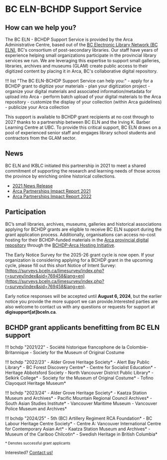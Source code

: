 # BC ELN-BCHDP Support Service

## How can we help you?
The BC ELN - BCHDP Support Service is provided by the Arca Administrative Centre, based out of the [BC Electronic Library Network (BC ELN)](https://bceln.ca/), BC's consortium of post-secondary libraries. Our staff have years of experience helping small organizations participate in the provincial library services we run. We are leveraging this expertise to support small galleries, libraries, archives and museums (GLAM) create public access to their digitized content by placing it in Arca, BC's collaborative digital repository.

!!! list "The BC ELN-BCHDP Support Service can help you:"
    - apply for a BCHDP grant to digitize your materials
    - plan your digitization project
    - organize your digital materials and associated information/metadata for upload into Arca
    - perform batch upload of your digital materials to the Arca repository
    - customize the display of your collection (within Arca guidelines)
    - publicize your Arca collection

This support is available to BCHDP grant recipients at no cost through to 2027 thanks to a partnership between BC ELN and the Irving K. Barber Learning Centre at UBC. To provide this critical support, BC ELN draws on a pool of experienced senior staff and engages library school students and contractors from the GLAM sector.

## News
BC ELN and IKBLC initiated this partnership in 2021 to meet a shared commitment of supporting the research and learning needs of those across the province by enriching online historical collections.

- [2021 News Release](https://bceln.ca/sites/default/files/news/2021_BCELN-BCHDP_Support_Service_News_Release.pdf)
- [Arca Partnerships Impact Report 2021](https://bceln.ca/sites/default/files/reports/Arca_Partnerships_Impact_Report_2021.pdf)
- [Arca Partnerships Impact Report 2022](https://bceln.ca/sites/default/files/reports/BCHDP_Arca_Partnerships_Impact_Reports_2022_Final_COMBINED.pdf)

## Participation
BC’s small libraries, archives, museums, galleries and historical associations applying for BCHDP grants are eligible to receive BC ELN support during the grant application process. Additionally, organisations can access no-cost hosting for their BCHDP-funded materials in the [Arca provincial digital repository](https://bchdp.arcabc.ca/) through the [BCHDP-Arca Hosting Initiative](https://bceln.ca/services/shared-services/bchdp-arca-hosting-initiative).

The Early Notice Survey for the 2025-26 grant cycle is now open. If your organization is considering applying for a BCHDP grant in the upcoming cycle, please fill out this short Notice of Intent Survey: [https://surveys.bceln.ca/limesurvey/index.php?r=survey/index&sid=769458&lang=en](https://surveys.bceln.ca/limesurvey/index.php?r=survey/index&sid=769458&lang=en).

Early notice responses will be accepted until **August 6, 2024**, but the earlier notice you provide the more support we can provide.Interested parties are also welcome to contact us with any questions or requests for support at **digisupport[at]bceln.ca**.

## BCHDP grant applicants benefitting from BC ELN support
!!! bchdp "2021/22"
    - Société historique francophone de la Colombie-Britannique
    - Society for the Museum of Original Costume

!!! bchdp "2022/23"
    - Alder Grove Heritage Society*
    - Alert Bay Public Library*
    - BC Forest Discovery Centre*
    - Centre for Socialist Education*
    - Heritage Abbotsford Society
    - North Vancouver District Public Library*
    - Selkirk College*
    - Society for the Museum of Original Costume*
    - Tofino Clayoquot Heritage Museum*

!!! bchdp "2023/24"
    - Alder Grove Heritage Society*
    - Kaatza Station Museum and Archives*
    - Pacific Mountain Regional Council Archives*
    - South Asian Studies Institute*
    - Vancouver Maritime Museum
    - Vancouver Police Museum and Archives*

!!! bchdp "2024/25"
    - 5th (BC) Artillery Regiment RCA Foundation*
    - BC Labour Heritage Centre Society*
    - Centre A: Vancouver International Centre for Contemporary Asian Art*
    - Kaatza Station Museum and Archives*
    - Museum of the Cariboo Chilcotin*
    - Swedish Heritage in British Columbia*

<sup>* Denotes successful grant applicants</sup>

Interested? [Contact us!](https://bceln.github.io/bchdp-docs/about/contact/)